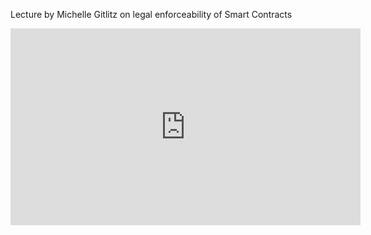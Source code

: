 Lecture by Michelle Gitlitz on legal enforceability of Smart Contracts

<iframe width="560" height="315" src="https://www.youtube.com/embed/WMqO8Hrqskw" frameborder="0" allow="accelerometer; autoplay; encrypted-media; gyroscope; picture-in-picture" allowfullscreen></iframe>
